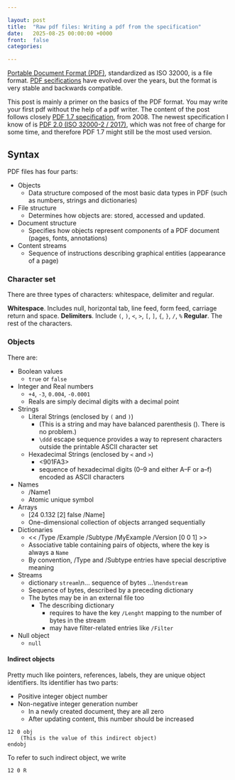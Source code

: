 ```yaml
---

layout: post
title:  "Raw pdf files: Writing a pdf from the specification"
date:   2025-08-25 00:00:00 +0000
front: 	false
categories: 

---
```


[Portable Document Format (PDF)](https://en.wikipedia.org/wiki/PDF), standardized as ISO 32000, is a file format. [PDF secifications](https://www.pdfa.org/resource/pdf-specification-index/) have evolved over the years, but the format is very stable and backwards compatible.

This post is mainly a primer on the basics of the PDF format. You may write your first pdf without the help of a pdf writer. 
The content of the post follows closely [PDF 1.7 specification](https://opensource.adobe.com/dc-acrobat-sdk-docs/standards/pdfstandards/pdf/PDF32000_2008.pdf), from 2008. 
The newest specification I know of is [PDF 2.0 (ISO 32000-2 / 2017)](
https://developer.adobe.com/document-services/docs/assets/5b15559b96303194340b99820d3a70fa/PDF_ISO_32000-2.pdf), which was not free of charge for some time, and therefore PDF 1.7 might still be the most used version.

## Syntax

PDF files has four parts:
- Objects
	- Data structure composed of the most basic data types in PDF (such as numbers, strings and dictionaries)
- File structure
	- Determines how objects are: stored, accessed and updated.
- Document structure
	- Specifies how objects represent components of a PDF document (pages, fonts, annotations)
- Content streams
	- Sequence of instructions describing graphical entities (appearance of a page)


### Character set

There are three types of characters: whitespace, delimiter and regular.

**Whitespace**. Includes null, horizontal tab, line feed, form feed, carriage return and space.
**Delimiters**. Include `(`, `)`, `<`, `>`, `[`, `]`, `{`, `}`, `/`, `%`
**Regular**. The rest of the characters.

### Objects

There are:
- Boolean values 
	- `true` or `false`
- Integer and Real numbers
	- `+4`, `-3`, `0.004`, `-0.0001`
	- Reals are simply decimal digits with a decimal point 
- Strings 
	- Literal Strings (enclosed by `(` and `)`)
		- (This is a string and may have balanced parenthesis (). There is no problem.)
		- `\ddd` escape sequence provides a way to represent characters outside the printable ASCII character set
	- Hexadecimal Strings (enclosed by `<` and `>`)
		- <901FA3>
		- sequence of hexadecimal digits (0–9 and either A–F or a–f) encoded as ASCII characters
- Names 
	- /Name1
	- Atomic unique symbol
- Arrays
	- [24 0.132 [2] false /Name]
	- One-dimensional collection of objects arranged sequentially
- Dictionaries
	- << /Type /Example /Subtype /MyExample /Version [0 0 1] >>
	- Associative table containing pairs of objects, where the key is always a `Name`
	- By convention, /Type and /Subtype entries have special descriptive meaning
- Streams
	- dictionary `stream`\n... sequence of bytes ...\n`endstream`
	- Sequence of bytes, described by a preceding dictionary
	- The bytes may be in an external file too
		- The describing dictionary 
			- requires to have the key `/Lenght` mapping to the number of bytes in the stream
			- may have filter-related entries like `/Filter`
- Null object
	- `null`

#### Indirect objects

Pretty much like pointers, references, labels, they are unique object identifiers. Its identifier has two parts:
- Positive integer object number
- Non-negative integer generation number
	- In a newly created document, they are all zero
	- After updating content, this number should be increased
```pdf
12 0 obj
	(This is the value of this indirect object)
endobj
```

To refer to such indirect object, we write
```pdf
12 0 R
```

<!--
### File structure

PDF files are designed for efficient random access and incremental update. The convention for a new file is:
- **header** - version of the PDF specification
- **body** - objects that make up the document
- **cross-reference table** - information about the indirect objects
- **trailer** - location of the cross-reference table and of certain special objects

#### Header

```pdf
%PDF–1.7
```

The version of the document should also be in the `Version` entry in the document’s catalog dictionary (located via the `Root` entry in the file’s trailer)

-->
